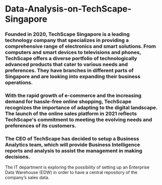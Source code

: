 # Data-Analysis-on-TechScape-Singapore

### Founded in 2020, TechScape Singapore is a leading technology company that specializes in providing a comprehensive range of electronics and smart solutions. From computers and smart devices to televisions and phones, TechScape offers a diverse portfolio of technologically advanced products that cater to various needs and preferences. They have branches in different parts of Singapore and are looking into expanding their business operations.
### With the rapid growth of e-commerce and the increasing demand for hassle-free online shopping, TechScape recognizes the importance of adapting to the digital landscape. The launch of the online sales platform in 2021 reflects TechScape's commitment to meeting the evolving needs and preferences of its customers.
### The CEO of TechScape has decided to setup a Business Analytics team, which will provide Business Intelligence reports and analysis to assist the management in making decisions. 
The IT department is exploring the possibility of setting up an Enterprise Data Warehouse (EDW) in order to have a central repository of the company’s sales data. 
